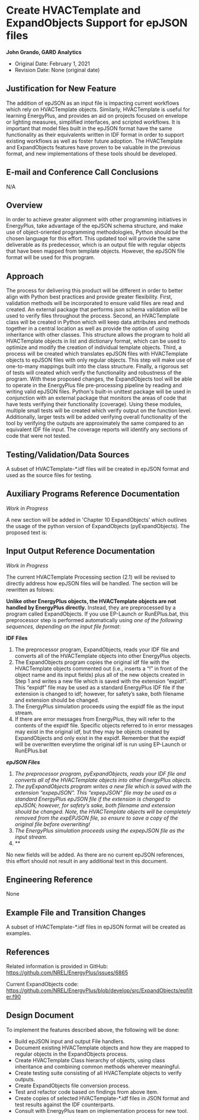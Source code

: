 Create HVACTemplate and ExpandObjects Support for epJSON files
================

**John Grando, GARD Analytics**

 - Original Date: February 1, 2021
 - Revision Date: None (original date)

## Justification for New Feature ##

The addition of epJSON as an input file is impacting current workflows which rely on HVACTemplate objects. Similarly, HVACTemplate is useful for learning EnergyPlus, and provides an aid on projects focused on envelope or lighting measures, simplified interfaces, and scripted workflows.  It is important that model files built in the epJSON format have the same functionality as their equivalents written in IDF format in order to support existing workflows as well as foster future adoption.  The HVACTemplate and ExpandObjects features have proven to be valuable in the previous format, and new implementations of these tools should be developed.  

## E-mail and  Conference Call Conclusions ##

N/A

## Overview ##

In order to achieve greater alignment with other programming initiatives in EnergyPlus, take advantage of the epJSON schema structure, and make use of object-oriented programming methodologies, Python should be the chosen language for this effort.  This updated tool will provide the same deliverable as its predecessor, which is an output file with regular objects that have been mapped from template objects.  However, the epJSON file format will be used for this program.   

## Approach ##

The process for delivering this product will be different in order to better align with Python best practices and provide greater flexibility.  First, validation methods will be incorporated to ensure valid files are read and created.  An external package that performs json schema validation will be used to verify files throughout the process.  Second, an HVACTemplate class will be created in Python which will keep data attributes and methods together in a central location as well as provide the option of using inheritance with other classes.  This structure allows the program to hold all HVACTemplate objects in list and dictionary format, which can be used to optimize and modify the creation of individual template objects. Third, a process will be created which translates epJSON files with HVACTemplate objects to epJSON files with only regular objects. This step will make use of one-to-many mappings built into the class structure. Finally, a rigorous set of tests will created which verify the functionality and robustness of the program.  With these proposed changes, the ExpandObjects tool will be able to operate in the EnergyPlus file pre-processing pipeline by reading and writing valid epJSON files.  Python's built-in unittest package will be used in conjunction with an external package that monitors the areas of code that have tests verifying their functionality (coverage).  Using these modules, multiple small tests will be created which verify output on the function level.  Additionally, larger tests will be added verifying overall functionality of the tool by verifying the outputs are approximately the same compared to an equivalent IDF file input.  The coverage reports will identify any sections of code that were not tested.

## Testing/Validation/Data Sources ##

A subset of HVACTemplate-*.idf files will be created in epJSON format and used as the source files for testing.

## Auxiliary Programs Reference Documentation ##

*Work in Progress*

A new section will be added in 'Chapter 10 ExpandObjects' which outlines the usage of the python version of ExpandObjects (pyExpandObjects).  The proposed text is:


## Input Output Reference Documentation ##

*Work in Progress*

The current HVACTemplate Processing section (2.1) will be revised to directly address how epJSON files will be handled.  The section will be rewritten as folows:

**Unlike other EnergyPlus objects, the HVACTemplate objects are not handled by EnergyPlus
directly.** Instead, they are preprocessed by a program called ExpandObjects. If you use EP-Launch or
RunEPlus.bat, this preprocessor step is performed automatically using *one of the following sequences, depending on the input file format*:  

**IDF Files**  
1. The preprocessor program, ExpandObjects, reads your IDF file and converts all of the HVACTemplate objects into other EnergyPlus objects.
2. The ExpandObjects program copies the original idf file with the HVACTemplate objects commented
out (i.e., inserts a “!” in front of the object name and its input fields) plus all of the new objects
created in Step 1 and writes a new file which is saved with the extension “expidf”. This “expidf”
file may be used as a standard EnergyPlus IDF file if the extension is changed to idf; however, for
safety’s sake, both filename and extension should be changed.
3. The EnergyPlus simulation proceeds using the expidf file as the input stream.
4. If there are error messages from EnergyPlus, they will refer to the contents of the expidf file. Specific
objects referred to in error messages may exist in the original idf, but they may be objects created by
ExpandObjects and only exist in the expidf. Remember that the expidf will be overwritten everytime
the original idf is run using EP-Launch or RunEPlus.bat  

***epJSON Files***
1. *The preprocessor program, pyExpandObjects, reads your IDF file and converts all of the HVACTemplate objects into other EnergyPlus objects.*
2. *The pyExpandObjects program writes a new file which is saved with the extension “expepJSON”. This “expepJSON”
file may be used as a standard EnergyPlus epJSON file if the extension is changed to epJSON; however, for
safety’s sake, both filename and extension should be changed.  Note, the HVACTemplate objects will be completely removed from the expEPJSON file, so ensure to save a copy of the original file before overwriting!*
3. *The EnergyPlus simulation proceeds using the expepJSON file as the input stream.*
4. **

No new fields will be added.  As there are no current epJSON references, this effort should not result in any additional text in this document.

## Engineering Reference ##

None

## Example File and Transition Changes ##

A subset of HVACTemplate-*.idf files in epJSON format will be created as examples.

## References ##

Related information is provided in GitHub:  https://github.com/NREL/EnergyPlus/issues/6865

Current ExpandObjects code: https://github.com/NREL/EnergyPlus/blob/develop/src/ExpandObjects/epfilter.f90

## Design Document ##

To implement the features described above, the following will be done:

- Build epJSON input and output File handlers.
- Document existing HVACTemplate objects and how they are mapped to regular objects in the ExpandObjects process.
- Create HVACTemplate Class hierarchy of objects, using class inheritance and combining common methods wherever meaningful.
- Create testing suite consisting of all HVACTemplate objects to verify outputs.
- Create ExpandObjects file conversion process.
- Test and refactor code based on findings from above item.
- Create copies of selected HVACTemplate-*.idf files in JSON format and test results against the IDF counterparts.
- Consult with EnergyPlus team on implementation process for new tool.
